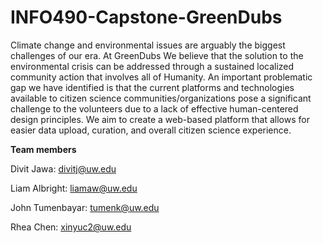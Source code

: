 # INFO490-Capstone-GreenDubs
Climate change and environmental issues are arguably the biggest challenges of our era. At GreenDubs We believe that the solution to the environmental crisis can be addressed through a sustained localized community action that involves all of Humanity. An important problematic gap we have identified is that the current platforms and technologies available to citizen science communities/organizations pose a significant challenge to the volunteers due to a lack of effective human-centered design principles. We aim to create a web-based platform that allows for easier data upload, curation, and overall citizen science experience.

**Team members**

Divit Jawa: divitj@uw.edu

Liam Albright: liamaw@uw.edu

John Tumenbayar: tumenk@uw.edu

Rhea Chen: xinyuc2@uw.edu
 